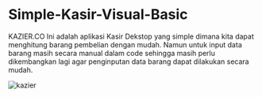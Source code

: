 # Simple-Kasir-Visual-Basic
KAZIER.CO
Ini adalah aplikasi Kasir Dekstop yang simple dimana kita dapat menghitung barang pembelian dengan mudah. Namun untuk input data barang masih secara manual dalam code sehingga masih perlu dikembangkan lagi agar penginputan data barang dapat dilakukan secara mudah.

![kazier](https://user-images.githubusercontent.com/99734986/176086516-789e6222-54c0-4b33-84d5-30fe57322e6e.png)
